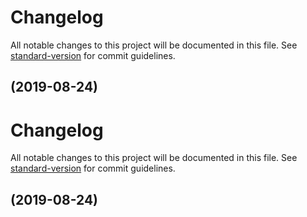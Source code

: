 # Changelog

All notable changes to this project will be documented in this file. See [standard-version](https://github.com/conventional-changelog/standard-version) for commit guidelines.

##  (2019-08-24)

# Changelog

All notable changes to this project will be documented in this file. See [standard-version](https://github.com/conventional-changelog/standard-version) for commit guidelines.

##  (2019-08-24)

